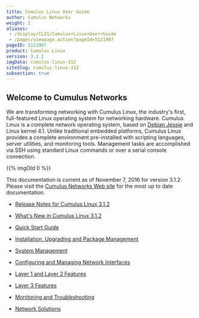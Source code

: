 ```yaml
---
title: Cumulus Linux User Guide
author: Cumulus Networks
weight: 1
aliases:
 - /display/CL31/Cumulus+Linux+User+Guide
 - /pages/viewpage.action?pageId=5121907
pageID: 5121907
product: Cumulus Linux
version: 3.1.2
imgData: cumulus-linux-312
siteSlug: cumulus-linux-312
subsection: true
---
```

## <span>Welcome to Cumulus Networks</span>

We are transforming networking with Cumulus Linux, the industry's first,
full-featured Linux operating system for networking hardware. Cumulus
Linux is a complete network operating system, based on [Debian
Jessie](https://www.debian.org/releases/jessie/) and Linux kernel 4.1.
Unlike traditional embedded platforms, Cumulus Linux provides a complete
environment pre-installed with scripting languages, server utilities,
and monitoring tools. Management tasks are accomplished via SSH using
standard Linux commands or over a serial console connection.

{{% imgOld 0 %}}

This documentation is current as of November 7, 2016 for version 3.1.2.
Please visit the [Cumulus Networks Web
site](http://docs.cumulusnetworks.com) for the most up to date
documentation.

  - [Release Notes for Cumulus
    Linux 3.1.2](https://support.cumulusnetworks.com/hc/en-us/articles/231974068)

  - [What's New in Cumulus Linux
    3.1.2](/version/cumulus-linux-312/What's_New_in_Cumulus_Linux_3.1)

  - [Quick Start Guide](/version/cumulus-linux-312/Quick_Start_Guide)

  - [Installation, Upgrading and Package
    Management](/version/cumulus-linux-312/Installation_Upgrading_and_Package_Management/)

  - [System Management](/version/cumulus-linux-312/System_Management/)

  - [Configuring and Managing Network
    Interfaces](/version/cumulus-linux-312/Configuring_and_Managing_Network_Interfaces/)

  - [Layer 1 and Layer 2
    Features](/version/cumulus-linux-312/Layer_1_and_Layer_2_Features/)

  - [Layer 3 Features](/version/cumulus-linux-312/Layer_3_Features/)

  - [Monitoring and
    Troubleshooting](/version/cumulus-linux-312/Monitoring_and_Troubleshooting/)

  - [Network Solutions](/version/cumulus-linux-312/Network_Solutions/)

<article id="html-search-results" class="ht-content" style="display: none;">

</article>

<footer id="ht-footer">

</footer>
